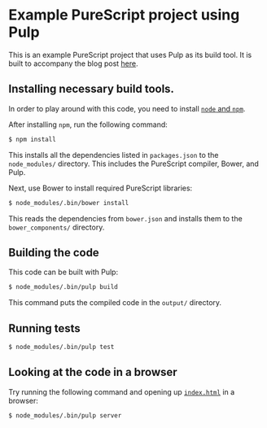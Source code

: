 
# Example PureScript project using Pulp

This is an example PureScript project that uses Pulp as its build tool.  It is
built to accompany the blog post [here]().

## Installing necessary build tools.

In order to play around with this code, you need to install [`node` and
`npm`](https://nodejs.org/en/download/package-manager/).

After installing `npm`, run the following command:

```sh
$ npm install
```

This installs all the dependencies listed in `packages.json` to the
`node_modules/` directory.  This includes the PureScript compiler, Bower, and
Pulp.

Next, use Bower to install required PureScript libraries:

```sh
$ node_modules/.bin/bower install
```

This reads the dependencies from `bower.json` and installs them to the
`bower_components/` directory.

## Building the code

This code can be built with Pulp:

```sh
$ node_modules/.bin/pulp build
```

This command puts the compiled code in the `output/` directory.

## Running tests

```sh
$ node_modules/.bin/pulp test
```

## Looking at the code in a browser

Try running the following command and opening up [`index.html`](http://localhost:1337/) in a browser:

```sh
$ node_modules/.bin/pulp server
```
